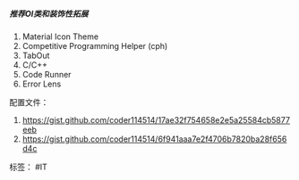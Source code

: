 ##### 推荐OI类和装饰性拓展
1. Material Icon Theme
2. Competitive Programming Helper (cph)
3. TabOut
4. C/C++
5. Code Runner
6. Error Lens

配置文件：
1. https://gist.github.com/coder114514/17ae32f754658e2e5a25584cb5877eeb
2. https://gist.github.com/coder114514/6f941aaa7e2f4706b7820ba28f656d4c

标签：
#IT
